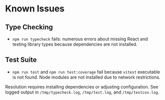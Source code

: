 # Known Issues

## Type Checking
- `npm run typecheck` fails: numerous errors about missing React and testing library types because dependencies are not installed.

## Test Suite
- `npm run test` and `npm run test:coverage` fail because `vitest` executable is not found. Node modules are not installed due to network restrictions.

Resolution requires installing dependencies or adjusting configuration. See logged output in `/tmp/typecheck.log`, `/tmp/test.log`, and `/tmp/testcov.log`.
